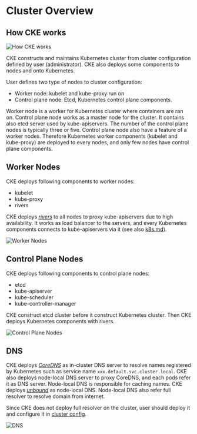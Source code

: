 Cluster Overview
================

How CKE works
-------------

![How CKE works](http://www.plantuml.com/plantuml/svg/PP0z2iCm38LtdKBGEKFpitG8AQLJeNTGRIM4EawnvVlN8fbi3uRl0mczDqMX86bp4DW8-SKnFbvFf8ZcotYnTiuFB0bzA3Ao60jaP0zujzlgroY1bF80gG3mksLyvq-TmhLMRQswMlMr6W3qhYRzcl5ONd1RS5TmN_1miEDPcZETnZZDg2tSqEn-NfSK68rBKJZ0nDxcrlu0)

CKE constructs and maintains Kubernetes cluster from cluster configuration
defined by user (administrator).  CKE also deploys some components to nodes
and onto Kubernetes.

User defines two type of nodes to cluster configuration:

- Worker node: kubelet and kube-proxy run on
- Control plane node: Etcd, Kubernetes control plane components.

Worker node is a worker for Kubernetes cluster where containers are ran on.
Control plane node works as a master node for the cluster.  It contains also
etcd server used by kube-apiservers.  The number of the control plane nodes is
typically three or five.  Control plane node also have a feature of a worker
nodes.  Therefore Kubernetes worker components (kubelet and kube-proxy) are
deployed to every nodes, and only few nodes have control plane components.

Worker Nodes
------------

CKE deploys following components to worker nodes:

- kubelet
- kube-proxy
- rivers

CKE deploys *[rivers][rivers]* to all nodes to proxy kube-apiservers due to high
availability.  It works as load balancer to the servers, and every Kubernetes
components connects to kube-apiservers via it
(see also [k8s.md](k8s.md#high-availability)).


![Worker Nodes](http://www.plantuml.com/plantuml/png/bP5FYuCm4CNl-HI3fzs31yVx8ko7sEEIwb2ACP4nwHzAltjD6a75XdfxlFVcyOEf1YlPkau9mLHRgO-A8Firsh9Hq2kfAGCvGFro_eDJxEZYZcufX3RDsFipt1A7mYN80ku2OBRKkWCfig4ITR5iz6okjv07vTElR-3JcNWOtQYyFTr3xlhyPnQ4mxNzU0k97q1Y4XAt8RqztIzeS89SsHuoyiPWzRz4YAcmZ26cPZ4rYzkpeYBTk4uz0G00)

Control Plane Nodes
-------------------

CKE deploys following components to control plane nodes:

- etcd
- kube-apiserver
- kube-scheduler
- kube-controller-manager

CKE construct etcd cluster before it construct Kubernetes cluster.  Then CKE
deploys Kubernetes components with rivers.

![Control Plane Nodes](http://www.plantuml.com/plantuml/svg/dPD1RiCW44Ntd6AKLRj8fCpigqWzI3IrKHe9EnRWRghUlPZYOgCXShA9uC_d1JsPa_Di_TWPPNNZkRyO3RltM-_jpS1WkDSxO0VDNtAEoH6-5K3BdZ_OXRhsJHjRq-8OHWiK3rUdxPUsiV2_Argk-TJjQ59htfMjT8ams7VSyoNLStnEyNJkvHNiDVoJ2vMqcc852ppins7_bgS2gkoe7_M0ARnd2ZUPmascy4bJA9j2K4jHk9A0agYoyvWdkkU9DdcYJPxeIKyaUwAL9bef855JsGcQugk1mo5z5F5ttf9I-Ssaex4lnoZ7b6EK8IX3K8QG324PGYj8UaWfozUj3R0sc55OGs4DXJKK2IXvWBK1gPFksx4plm00)

DNS
---

CKE deploys *[CoreDNS][]* as in-cluster DNS server to resolve names registered
by Kubernetes such as service name `xxx.default.svc.cluster.local`.  CKE also
deploys node-local DNS server to proxy CoreDNS, and each pods refer it as DNS
server.  Node-local DNS is responsible for caching names.  CKE deploys
*[unbound][]* as node-local DNS.  Node-local DNS also refer full resolver to
resolve domain from internet.

Since CKE does not deploy full resolver on the cluster, user should deploy it
and configure it in [cluster config](cluster.md).

![DNS](http://www.plantuml.com/plantuml/svg/bPDDImCn48Rl-HN3djf32qq_3XwaK154A887Brwscq74TAOa6HMa_ztTR4BPfG7Tq-mpxtoyCDdwKBiWHwjKOraCL8zoG4SOq5Vmem0SDg6cDujGxQpuW0xkzi-lDDcnmpQQLb1xQFgK8JyikHThst_FzXDTLB8atLafOjDgNjXzfEHN31UZmKzikkI9pQB0TO4lMpwPGhLdWsbjeGCBcNvjQhaXlr0AOdkOoMbsUy6HwgjqEQPbFxhePrNWwmBV_CsFJdvMmnrrJzTNwMPCp_aa7YZ4Y-W6lATOgUmxbLqEu0Q-upTFQ6wvgMtMwt_gSt-MiPgFWvubZSeqYRA3eMYBPBfNy0i0)

[rivers]: https://github.com/cybozu-go/cke-tools/tree/master/cmd/rivers
[CoreDNS]: https://github.com/coredns/coredns
[unbound]: https://nlnetlabs.nl/projects/unbound/
